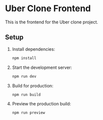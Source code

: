 # Uber Clone Frontend

This is the frontend for the Uber clone project.

## Setup

1. Install dependencies:
   ```sh
   npm install
   ```

2. Start the development server:
   ```sh
   npm run dev
   ```

3. Build for production:
   ```sh
   npm run build
   ```

4. Preview the production build:
   ```sh
   npm run preview
   ```
